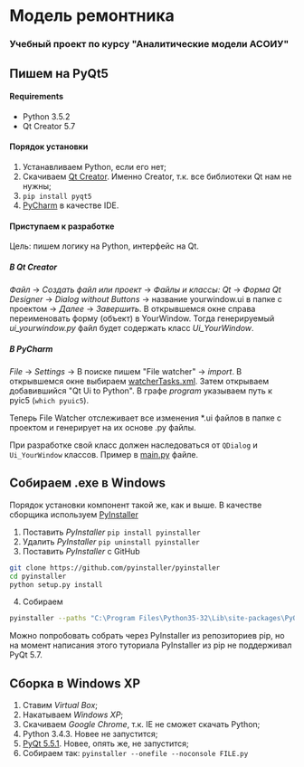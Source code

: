 Модель ремонтника
=================

### Учебный проект по курсу "Аналитические модели АСОИУ"

## Пишем на PyQt5
#### Requirements
* Python 3.5.2
* Qt Creator 5.7
  
#### Порядок установки
1. Устанавливаем Python, если его нет;
2. Скачиваем [Qt Creator](https://www.qt.io/download-open-source/). Именно Creator, т.к. все библиотеки Qt нам не нужны;
2. ```pip install pyqt5 ```
3. [PyCharm](https://www.jetbrains.com/pycharm/) в качестве IDE.


#### Приступаем к разработке
Цель: пишем логику на Python, интерфейс на Qt.
##### В Qt Creator
*Файл* -> *Создать файл или проект* -> *Файлы и классы: Qt* -> *Форма Qt Designer* -> *Dialog without Buttons* -> название yourwindow.ui в папке с проектом -> *Далее* -> *Завершить*.
В открывшемся окне справа переименовать форму (объект) в YourWindow. Тогда генерируемый *ui_yourwindow.py* файл будет содержать класс *Ui_YourWindow*.

##### В PyCharm
*File* -> *Settings* -> В поиске пишем "File watcher" -> *import*. В открывшемся окне выбираем [watcherTasks.xml](./conf/watcherTasks.xml). Затем открываем добавившийся "Qt Ui to Python". В графе *program* указываем путь к pyic5 (`which pyuic5`).

Теперь File Watcher отслеживает все изменения *.ui файлов в папке с проектом и генерирует на их основе .py файлы.


При разработке свой класс должен наследоваться от `QDialog` и `Ui_YourWindow` классов. Пример в [main.py](./main.py) файле.

## Собираем .exe в Windows
Порядок установки компонент такой же, как и выше.
В качестве сборщика используем [PyInstaller](http://www.pyinstaller.org/)
1. Поставить *PyInstaller* `pip install pyinstaller`
2. Удалить *PyInstaller* `pip uninstall pyinstaller`
3. Поставить *PyInstaller* с GitHub
```sh
git clone https://github.com/pyinstaller/pyinstaller
cd pyinstaller
python setup.py install
```
4. Собираем
```sh
pyinstaller --paths "C:\Program Files\Python35-32\Lib\site-packages\PyQt5\Qt\bin" --onefile --noconsole FILE.py
```

Можно попробовать собрать через PyInstaller из репозиториев pip, но на момент написания этого туториала PyInstaller из pip не поддерживал PyQt 5.7.

## Сборка в Windows XP
1. Ставим *Virtual Box*;
2. Накатываем *Windows XP*;
3. Скачиваем *Google Chrome*, т.к. IE не сможет скачать Python;
4. Python 3.4.3. Новее не запустится;
5. [PyQt 5.5.1](https://sourceforge.net/projects/pyqt/files/PyQt5/PyQt-5.5.1/). Новее, опять же, не запустится;
6. Собираем так: `pyinstaller --onefile --noconsole FILE.py`
